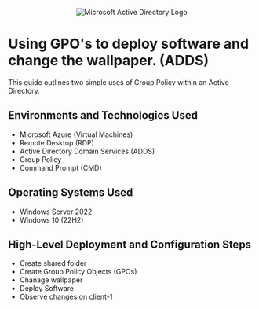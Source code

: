 <p align="center">
<img src="https://i.imgur.com/pU5A58S.png" alt="Microsoft Active Directory Logo"/>
</p>

<h1>Using GPO's to deploy software and change the wallpaper. (ADDS)</h1>
This guide outlines two simple uses of Group Policy within an Active Directory.<br />

<h2>Environments and Technologies Used</h2>

- Microsoft Azure (Virtual Machines)
- Remote Desktop (RDP)
- Active Directory Domain Services (ADDS)
- Group Policy
- Command Prompt (CMD)

<h2>Operating Systems Used </h2>

- Windows Server 2022
- Windows 10 (22H2)

<h2>High-Level Deployment and Configuration Steps</h2>

- Create shared folder
- Create Group Policy Objects (GPOs)
- Chanage wallpaper
- Deploy Software
- Observe changes on client-1
